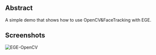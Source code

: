 ## Abstract ##

A simple demo that shows how to use OpenCV&FaceTracking with EGE.

## Screenshots ##

![EGE-OpenCV](https://raw.githubusercontent.com/wysaid/ege-opencv/master/screenshots/1.jpg "wysaid")
